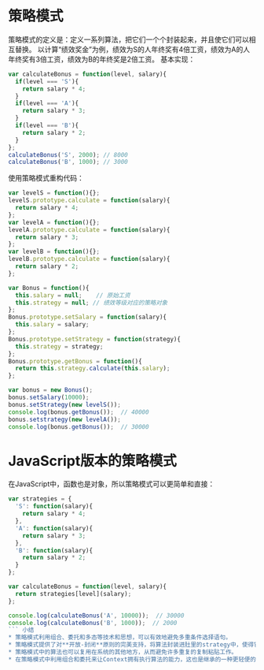 # 策略模式
策略模式的定义是：定义一系列算法，把它们一个个封装起来，并且使它们可以相互替换。
以计算“绩效奖金”为例，绩效为S的人年终奖有4倍工资，绩效为A的人年终奖有3倍工资，绩效为B的年终奖是2倍工资。
基本实现：
```javascript
var calculateBonus = function(level, salary){
  if(level === 'S'){
    return salary * 4;
  }
  if(level === 'A'){
    return salary * 3;
  }
  if(level === 'B'){
    return salary * 2;
  }
};
calculateBonus('S', 2000); // 8000
calculateBonus('B', 1000); // 3000
```
使用策略模式重构代码：
```javascript
var levelS = function(){};
levelS.prototype.calculate = function(salary){
  return salary * 4;
};
var levelA = function(){};
levelA.prototype.calculate = function(salary){
  return salary * 3;
};
var levelB = function(){};
levelB.prototype.calculate = function(salary){
  return salary * 2;
};

var Bonus = function(){
  this.salary = null;    // 原始工资
  this.strategy = null; // 绩效等级对应的策略对象
};
Bonus.prototype.setSalary = function(salary){
  this.salary = salary;
};
Bonus.prototype.setStrategy = function(strategy){
  this.strategy = strategy;
};
Bonus.prototype.getBonus = function(){
  return this.strategy.calculate(this.salary);
};

var bonus = new Bonus();
bonus.setSalary(10000);
bonus.setStrategy(new levelS());
console.log(bonus.getBonus());  // 40000
bonus.setstrategy(new levelA());
console.log(bonus.getBonus());  // 30000
```
# JavaScript版本的策略模式
在JavaScript中，函数也是对象，所以策略模式可以更简单和直接：
```javascript
var strategies = {
  'S': function(salary){
    return salary * 4;
  },
  'A': function(salary){
    return salary * 3;
  },
  'B': function(salary){
    return salary * 2;
  }
};

var calculateBonus = function(level, salary){
  return strategies[level](salary);
};

console.log(calculateBonus('A', 10000));  // 30000
console.log(calculateBonus('B', 1000));  // 2000
``` 小结
* 策略模式利用组合、委托和多态等技术和思想，可以有效地避免多重条件选择语句。
* 策略模式提供了对**开放-封闭**原则的完美支持，将算法封装进肚里的strategy中，使得它们易于切换，易于理解，易于扩展。
* 策略模式中的算法也可以复用在系统的其他地方，从而避免许多重复的复制粘贴工作。
* 在策略模式中利用组合和委托来让Context拥有执行算法的能力，这也是继承的一种更轻便的替代方案。